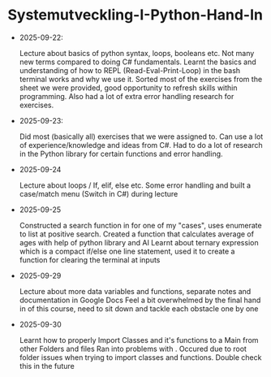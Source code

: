 # Systemutveckling-I-Python-Hand-In

- 2025-09-22:

    Lecture about basics of python syntax, loops, booleans etc. Not many new terms compared to doing C# fundamentals. 
    Learnt the basics and understanding of how to REPL (Read-Eval-Print-Loop) in the bash terminal works and why we use it. 
    Sorted most of the exercises from the sheet we were provided, good opportunity to refresh skills within programming.
    Also had a lot of extra error handling research for exercises. 

- 2025-09-23:

    Did most (basically all) exercises that we were assigned to. Can use a lot of experience/knowledge and ideas from C#.
    Had to do a lot of research in the Python library for certain functions and error handling.

- 2025-09-24

    Lecture about loops / If, elif, else etc. Some error handling and built a case/match menu (Switch in C#) during lecture

- 2025-09-25

    Constructed a search function in for one of my "cases", uses enumerate to list at positive search. 
    Created a function that calculates average of ages with help of python library and AI Learnt about ternary expression which is a compact if/else one line statement, used it to create a function for clearing the terminal at inputs

- 2025-09-29

    Lecture about more data variables and functions, separate notes and documentation in Google Docs
    Feel a bit overwhelmed by the final hand in of this course, need to sit down and tackle each obstacle one by one

- 2025-09-30

    Learnt how to properly Import Classes and it's functions to a Main from other Folders and files 
    Ran into problems with <modules>. Occured due to root folder issues when trying to import classes and functions. Double check this in the future 
    